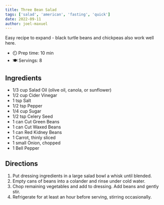 ```yaml
---
title: Three Bean Salad
tags: ['salad', 'american', 'fasting', 'quick']
date: 2022-09-11
author: joel-maxuel
---
```


Easy recipe to expand - black turtle beans and chickpeas also work well here.

- ⏲️ Prep time: 10 min
- 🍽️ Servings: 8

## Ingredients

- 1/3 cup Salad Oil (olive oil, canola, or sunflower)
- 1/2 cup Cider Vinegar
- 1 tsp Salt
- 1/2 tsp Pepper
- 1/4 cup Sugar
- 1/2 tsp Celery Seed
- 1 can Cut Green Beans
- 1 can Cut Waxed Beans
- 1 can Red Kidney Beans
- 1 Carrot, thinly sliced
- 1 small Onion, chopped
- 1 Bell Pepper

## Directions

1. Put dressing ingredients in a large salad bowl a whisk until blended.
2. Empty cans of beans into a colander and rinse under cold water.
3. Chop remaining vegetables and add to dressing. Add beans and gently stir.
4. Refrigerate for at least an hour before serving, stirring occasionally.
